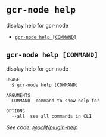 `gcr-node help`
====================

display help for gcr-node

* [`gcr-node help [COMMAND]`](#gcr-node-help-command)

## `gcr-node help [COMMAND]`

display help for gcr-node

```
USAGE
  $ gcr-node help [COMMAND]

ARGUMENTS
  COMMAND  command to show help for

OPTIONS
  --all  see all commands in CLI
```

_See code: [@oclif/plugin-help](https://github.com/oclif/plugin-help/blob/v3.2.2/src/commands/help.ts)_
